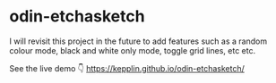 # odin-etchasketch

I will revisit this project in the future to add features such as a random colour mode, black and white only mode, toggle grid lines, etc etc.

See the live demo 👇
https://kepplin.github.io/odin-etchasketch/